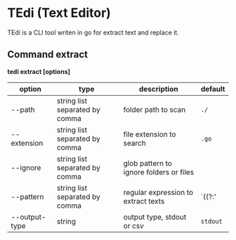 # TEdi (Text Editor)

TEdi is a CLI tool writen in go for extract text and replace it.

## Command extract

**tedi extract [options]**

| option | type | description | default |
|--------|------|-------------|---------|
| --path | string list separated by comma | folder path to scan | `./` |
| --extension | string list separated by comma | file extension to search | `.go` |
| --ignore | string list separated by comma |glob pattern to ignore folders or files | |
| --pattern | string list separated by comma | regular expression to extract texts | `((?:'|\").*(?:'|\"))` |
| --output-type | string | output type, stdout or csv | `stdout` |